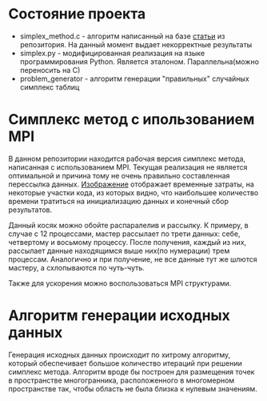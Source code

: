 Состояние проекта
==================
* simplex_method.c - алгоритм написанный на базе [статьи](https://github.com/madcat1991/mpi_simplex_method/blob/master/v23-128.pdf) из репозитория. На данный момент выдает некорректные результаты
* simplex.py - модифицированная реализация на языке программирования Python. Является эталоном. Параллельна(можно переносить на С)
* problem_generator - алгоритм генерации "правильных" случайных симплекс таблиц 
 

Симплекс метод с ипользованием MPI
==================

В данном репозитории находится рабочая версия симплекс метода, написанная с использованием MPI. Текущая реализация не является оптимальной и причина тому не очень правильно составленная перессылка данных. [Изображение](https://github.com/madcat1991/mpi_simplex_method/blob/master/time_to_send.png) отображает временные затраты, на некоторые участки кода, из которых видно, что наибольшее количество времени тратиться на инициализацию данных и конечный сбор результатов. 

Данный косяк можно обойте распаралелив и рассылку. К примеру, в случае с 12 процессами, мастер рассылает по трети данных: себе, четвертому и восьмому процессу. После получения, каждый из них, рассылает данные находящимся выше них(по нумерации) трем процессам. Аналогично и при получение, не все данные тут же шлются мастеру, а схлопываются по чуть-чуть.

Также для ускорения можно воспользоваться MPI структурами.

Алгоритм генерации исходных данных
==================
Генерация исходных данных происходит по хитрому алгоритму, который обеспечивает большое количество итераций при решении симплекс метода. Алгоритм вроде бы построен для размещения точек в пространстве многогранника, расположенного в многомерном пространстве так, чтобы область не была близка к нулевым значениям.
